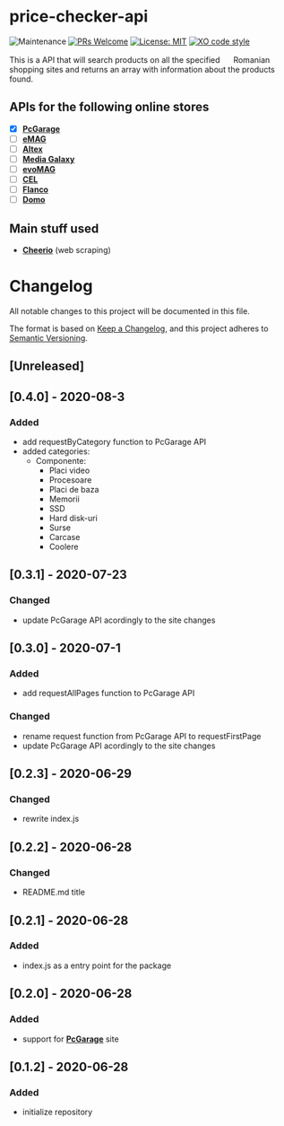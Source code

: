 # price-checker-api

![Maintenance](https://img.shields.io/maintenance/yes/2020?style=flat-square)
[![PRs Welcome](https://img.shields.io/badge/PRs-welcome-brightgreen.svg?style=flat-square)](http://makeapullrequest.com)
[![License: MIT](https://img.shields.io/badge/License-MIT-yellow.svg?style=flat-square)](https://github.com/octavian-regatun/price-checker-backend/blob/master/LICENSE.md)
[![XO code style](https://img.shields.io/badge/code_style-XO-5ed9c7.svg?style=flat-square)](https://github.com/xojs/xo)

This is a API that will search products on all the specified <img src="https://upload.wikimedia.org/wikipedia/commons/thumb/7/73/Flag_of_Romania.svg/1200px-Flag_of_Romania.svg.png" width="16"> Romanian <img src="https://upload.wikimedia.org/wikipedia/commons/thumb/7/73/Flag_of_Romania.svg/1200px-Flag_of_Romania.svg.png" width="16"> shopping sites and returns an array with information about the products found.

## APIs for the following online stores
- [x] **[PcGarage](https://www.pcgarage.ro/)**
- [ ] **[eMAG](https://www.emag.ro/)**
- [ ] **[Altex](https://altex.ro/)**
- [ ] **[Media Galaxy](https://mediagalaxy.ro/)**
- [ ] **[evoMAG](https://evomag.ro/)**
- [ ] **[CEL](https://cel.ro/)**
- [ ] **[Flanco](https://flanco.ro/)**
- [ ] **[Domo](https://domo.ro/)**

## Main stuff used
- **[Cheerio](https://www.npmjs.com/package/cheerio)** (web scraping)

# Changelog
All notable changes to this project will be documented in this file.

The format is based on [Keep a Changelog](https://keepachangelog.com/en/1.0.0/),
and this project adheres to [Semantic Versioning](https://semver.org/spec/v2.0.0.html).

## [Unreleased]

## [0.4.0] - 2020-08-3

### Added

- add requestByCategory function to PcGarage API
- added categories:
    - Componente:
        - Placi video
        - Procesoare
        - Placi de baza
        - Memorii
        - SSD
        - Hard disk-uri
        - Surse
        - Carcase
        - Coolere
        

## [0.3.1] - 2020-07-23

### Changed

- update PcGarage API acordingly to the site changes

## [0.3.0] - 2020-07-1

### Added

- add requestAllPages function to PcGarage API

### Changed

- rename request function from PcGarage API to requestFirstPage
- update PcGarage API acordingly to the site changes

## [0.2.3] - 2020-06-29

### Changed

- rewrite index.js

## [0.2.2] - 2020-06-28

### Changed

- README.md title

## [0.2.1] - 2020-06-28

### Added

- index.js as a entry point for the package

## [0.2.0] - 2020-06-28

### Added

- support for **[PcGarage](https://www.pcgarage.ro)** site 

## [0.1.2] - 2020-06-28

### Added

- initialize repository
